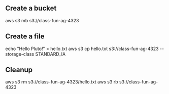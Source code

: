 ## Create a bucket

aws s3 mb s3://class-fun-ag-4323

## Create a file 

echo "Hello Pluto!" > hello.txt
aws s3 cp hello.txt s3://class-fun-ag-4323 --storage-class STANDARD_IA

## Cleanup

aws s3 rm s3://class-fun-ag-4323/hello.txt 
aws s3 rb s3://class-fun-ag-4323